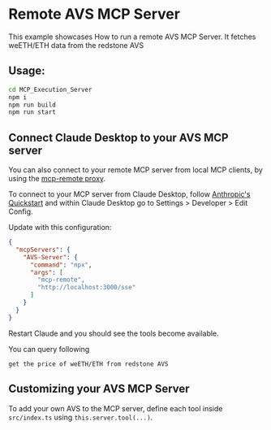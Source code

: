 # Remote AVS MCP Server

This example showcases How to run a remote AVS MCP Server. It fetches weETH/ETH data from the redstone AVS

## Usage: 

```bash
cd MCP_Execution_Server
npm i
npm run build
npm run start
```

## Connect Claude Desktop to your AVS MCP server

You can also connect to your remote MCP server from local MCP clients, by using the [mcp-remote proxy](https://www.npmjs.com/package/mcp-remote). 

To connect to your MCP server from Claude Desktop, follow [Anthropic's Quickstart](https://modelcontextprotocol.io/quickstart/user) and within Claude Desktop go to Settings > Developer > Edit Config.

Update with this configuration:

```json
{
  "mcpServers": {
    "AVS-Server": {
      "command": "npx",
      "args": [
        "mcp-remote",
        "http://localhost:3000/sse"  
      ]
    }
  }
}
```

Restart Claude and you should see the tools become available. 

You can query following
```
get the price of weETH/ETH from redstone AVS

```

## Customizing your AVS MCP Server

To add your own AVS to the MCP server, define each tool inside `src/index.ts` using `this.server.tool(...)`. 

